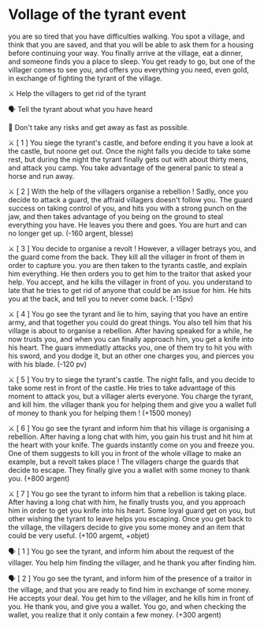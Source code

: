 # Vollage of the tyrant event

you are so tired that you have difficulties walking. You spot a village, and think that you are saved, and that you will be able to ask them for a housing before continuing your way. You finally arrive at the village, eat a dinner, and someone finds you a place to sleep. You get ready to go, but one of the villager comes to see you, and offers you everything you need, even gold, in exchange of fighting the tyrant of the village.

:crossed_swords: Help the villagers to get rid of the tyrant

:speaking_head: Tell the tyrant about what you have heard

🚶 Don't take any risks and get away as fast as possible.

:crossed_swords: [ 1 ] You siege the tyrant's castle, and before ending it you have a look at the castle, but noone get out. Once the night falls you decide to take some rest, but during the night the tyrant finally gets out with about thirty mens, and attack you camp. You take advantage of the general panic to steal a horse and run away.

:crossed_swords: [ 2 ] With the help of the villagers organise a rebellion ! Sadly, once you decide to attack a guard, the affraid villagers doesn't follow you. The guard success on taking control of you, and hits you with a strong punch on the jaw, and then takes advantage of you being on the ground to steal everything you have. He leaves you there and goes. You are hurt and can no longer get up. (-160 argent, blesse)

:crossed_swords: [ 3 ] You decide to organise a revolt ! However, a villager betrays you, and the guard come from the back. They kill all the villager in front of them in order to capture you. you are then taken to the tyrants castle, and explain him everything. He then orders you to get him to the traitor that asked your help. You accept, and he kills the villager in front of you. you understand to late that he tries to get rid of anyone that could be an issue for him. He hits you at the back, and tell you to never come back. (-15pv)

:crossed_swords: [ 4 ] You go see the tyrant and lie to him, saying that you have an entire army, and that together you could do great things. You also tell him that his village is about to organise a rebellion. After having speaked for a while, he now trusts you, and when you can finally approach him, you get a knife into his heart. The guars immediatly attacks you, one of them try to hit you with his sword, and you dodge it, but an other one charges you, and pierces you with his blade. (-120 pv)

:crossed_swords: [ 5 ] You try to siege the tyrant's castle. The night falls, and you decide to take some rest in front of the castle. He tries to take advantage of this moment to attack you, but a villager alerts everyone. You charge the tyrant, and kill him. the villager thank you for helping them and give you a wallet full of money to thank you for helping them ! (+1500 money)

:crossed_swords: [ 6 ] You go see the tyrant and inform him that his village is organising a rebellion. After having a long chat with him, you gain his trust and hit him at the heart with your knife. The guards instantly come on you and freeze you. One of them suggests to kill you in front of the whole village to make an example, but a revolt takes place ! The villagers charge the guards that decide to escape. They finally give you a wallet with some money to thank you. (+800 argent)

:crossed_swords: [ 7 ] You go see the tyrant to inform him that a rebellion is taking place. After having a long chat with him, he finally trusts you, and you approach him in order to get you knife into his heart. Some loyal guard get on you, but other wishing the tyrant to leave helps you escaping. Once you get back to the village, the villagers decide to give you some money and an item that could be very useful. (+100 argemt, +objet)

:speaking_head: [ 1 ] You go see the tyrant, and inform him about the request of the villager. You help him finding the villager, and he thank you after finding him.

:speaking_head: [ 2 ] You go see the tyrant, and inform him of the presence of a traitor in the village, and that you are ready to find him in exchange of some money. He accepts your deal. You get him to the villager, and he kills him in front of you. He thank you, and give you a wallet. You go, and when checking the wallet, you realize that it only contain a few money. (+300 argent)
